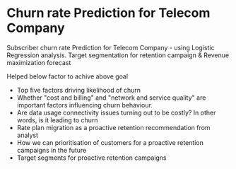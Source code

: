 # Churn rate Prediction for Telecom Company

Subscriber churn rate Prediction for Telecom Company - using Logistic Regression analysis. 
Target segmentation for retention campaign &
Revenue maximization forecast

Helped below factor to achive above goal
- Top five factors driving likelihood of churn
- Whether "cost and billing" and "network and service quality" are important factors influencing churn behaviour. 
- Are data usage connectivity issues turning out to be costly? In other words, is it leading to churn
- Rate plan migration as a proactive retention recommendation from analyst
- How we can prioritisation of customers for a proactive retention campaigns in the future
- Target segments for proactive retention campaigns
